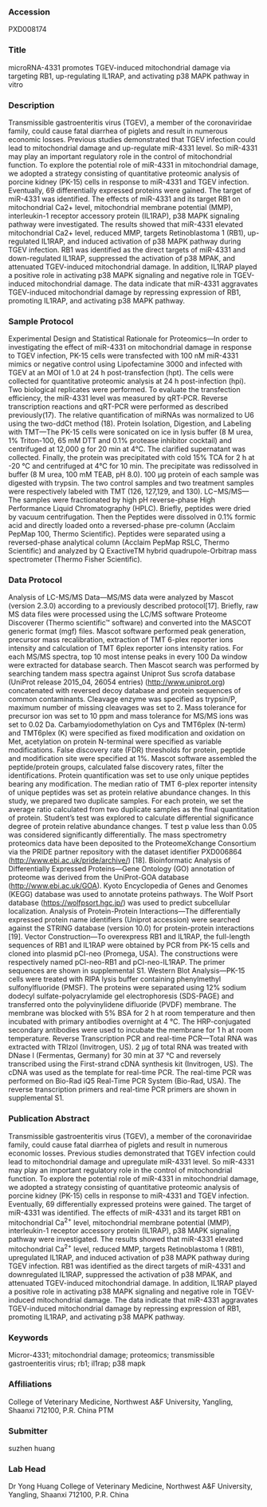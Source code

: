 ### Accession
PXD008174

### Title
microRNA-4331 promotes TGEV-induced mitochondrial damage via targeting RB1, up-regulating IL1RAP, and activating p38 MAPK pathway in vitro

### Description
Transmissible gastroenteritis virus (TGEV), a member of the coronaviridae family, could cause fatal diarrhea of piglets and result in numerous economic losses. Previous studies demonstrated that TGEV infection could lead to mitochondrial damage and up-regulate miR-4331 level. So miR-4331 may play an important regulatory role in the control of mitochondrial function. To explore the potential role of miR-4331 in mitochondrial damage, we adopted a strategy consisting of quantitative proteomic analysis of porcine kidney (PK-15) cells in response to miR-4331 and TGEV infection. Eventually, 69 differentially expressed proteins were gained. The target of miR-4331 was identified. The effects of miR-4331 and its target RB1 on mitochondrial Ca2+ level, mitochondrial membrane potential (MMP), interleukin-1 receptor accessory protein (IL1RAP), p38 MAPK signaling pathway were investigated. The results showed that miR-4331 elevated mitochondrial Ca2+ level, reduced MMP, targets Retinoblastoma 1 (RB1), up-regulated IL1RAP, and induced activation of p38 MAPK pathway during TGEV infection. RB1 was identified as the direct targets of miR-4331 and down-regulated IL1RAP, suppressed the activation of p38 MPAK, and attenuated TGEV-induced mitochondrial damage. In addition, IL1RAP played a positive role in activating p38 MAPK signaling and negative role in TGEV-induced mitochondrial damage. The data indicate that miR-4331 aggravates TGEV-induced mitochondrial damage by repressing expression of RB1, promoting IL1RAP, and activating p38 MAPK pathway.

### Sample Protocol
Experimental Design and Statistical Rationale for Proteomics—In order to investigating the effect of miR-4331 on mitochondrial damage in response to TGEV infection, PK-15 cells were transfected with 100 nM miR-4331 mimics or negative control using Lipofectamine 3000 and infected with TGEV at an MOI of 1.0 at 24 h post-transfection (hpt). The cells were collected for quantitative proteomic analysis at 24 h post-infection (hpi). Two biological replicates were performed. To evaluate the transfection efficiency, the miR-4331 level was measured by qRT-PCR. Reverse transcription reactions and qRT-PCR were performed as described previously(17). The relative quantification of miRNAs was normalized to U6 using the two-ddCt method (18). Protein Isolation, Digestion, and Labeling with TMT—The PK-15 cells were sonicated on ice in lysis buffer (8 M urea, 1% Triton-100, 65 mM DTT and 0.1% protease inhibitor cocktail) and centrifuged at 12,000 g for 20 min at 4℃. The clarified supernatant was collected. Finally, the protein was precipitated with cold 15% TCA for 2 h at -20 ℃ and centrifuged at 4℃ for 10 min. The precipitate was redissolved in buffer (8 M urea, 100 mM TEAB, pH 8.0). 100 μg protein of each sample was digested with trypsin. The two control samples and two treatment samples were respectively labeled with TMT (126, 127,129, and 130).  LC−MS/MS—The samples were fractionated by high pH reverse-phase High Performance Liquid Chromatography (HPLC). Briefly, peptides were dried by vacuum centrifugation. Then the Peptides were dissolved in 0.1% formic acid and directly loaded onto a reversed-phase pre-column (Acclaim PepMap 100, Thermo Scientific). Peptides were separated using a reversed-phase analytical column (Acclaim PepMap RSLC, Thermo Scientific) and analyzed by Q ExactiveTM hybrid quadrupole-Orbitrap mass spectrometer (Thermo Fisher Scientific).

### Data Protocol
Analysis of LC-MS/MS Data—MS/MS data were analyzed by Mascot (version 2.3.0) according to a previously described protocol[17]. Briefly, raw MS data files were processed using the LC/MS software Proteome Discoverer (Thermo scientific™ software) and converted into the MASCOT generic format (mgf) files. Mascot software performed peak generation, precursor mass recalibration, extraction of TMT 6-plex reporter ions intensity and calculation of TMT 6plex reporter ions intensity ratios. For each MS/MS spectra, top 10 most intense peaks in every 100 Da window were extracted for database search. Then Mascot search was performed by searching tandem mass spectra against Uniprot Sus scrofa database (UniProt release 2015_04, 26054 entries) (http://www.uniprot.org) concatenated with reversed decoy database and protein sequences of common contaminants. Cleavage enzyme was specified as trypsin/P, maximum number of missing cleavages was set to 2. Mass tolerance for precursor ion was set to 10 ppm and mass tolerance for MS/MS ions was set to 0.02 Da. Carbamyiodomethylation on Cys and TMT6plex (N-term) and TMT6plex (K) were specified as fixed modification and oxidation on Met, acetylation on protein N-terminal were specified as variable modifications. False discovery rate (FDR) thresholds for protein, peptide and modification site were specified at 1%. Mascot software assembled the peptide/protein groups, calculated false discovery rates, filter the identifications. Protein quantification was set to use only unique peptides bearing any modification. The median ratio of TMT 6-plex reporter intensity of unique peptides was set as protein relative abundance changes. In this study, we prepared two duplicate samples. For each protein, we set the average ratio calculated from two duplicate samples as the final quantitation of protein. Student’s test was explored to calculate differential significance degree of protein relative abundance changes. T test p value less than 0.05 was considered significantly differentially. The mass spectrometry proteomics data have been deposited to the ProteomeXchange Consortium via the PRIDE partner repository with the dataset identifier PXD006864 (http://www.ebi.ac.uk/pride/archive/) [18].  Bioinformatic Analysis of Differentially Expressed Proteins—Gene Ontology (GO) annotation of proteome was derived from the UniProt-GOA database (http://www.ebi.ac.uk/GOA). Kyoto Encyclopedia of Genes and Genomes (KEGG) database was used to annotate proteins pathways. The Wolf Psort database (https://wolfpsort.hgc.jp/) was used to predict subcellular localization.  Analysis of Protein-Protein Interactions—The differentially expressed protein name identifiers (Uniprot accession) were searched against the STRING database (version 10.0) for protein-protein interactions [19].  Vector Construction—To overexpress RB1 and IL1RAP, the full-length sequences of RB1 and IL1RAP were obtained by PCR from PK-15 cells and cloned into plasmid pCI-neo (Promega, USA). The constructions were respectively named pCI-neo-RB1 and pCI-neo-IL1RAP. The primer sequences are shown in supplemental S1.  Western Blot Analysis—PK-15 cells were treated with RIPA lysis buffer containing phenylmethyl sulfonylfluoride (PMSF). The proteins were separated using 12% sodium dodecyl sulfate-polyacrylamide gel electrophoresis (SDS-PAGE) and transferred onto the polyvinylidene difluoride (PVDF) membrane. The membrane was blocked with 5% BSA for 2 h at room temperature and then incubated with primary antibodies overnight at 4 ℃. The HRP-conjugated secondary antibodies were used to incubate the membrane for 1 h at room temperature.  Reverse Transcription PCR and real-time PCR—Total RNA was extracted with TRIzol (Invitrogen, US). 2 μg of total RNA was treated with DNase I (Fermentas, Germany) for 30 min at 37 ℃ and reversely transcribed using the First-strand cDNA synthesis kit (Invitrogen, US). The cDNA was used as the template for real-time PCR. The real-time PCR was performed on Bio-Rad iQ5 Real-Time PCR System (Bio-Rad, USA). The reverse transcription primers and real-time PCR primers are shown in supplemental S1.

### Publication Abstract
Transmissible gastroenteritis virus (TGEV), a member of the coronaviridae family, could cause fatal diarrhea of piglets and result in numerous economic losses. Previous studies demonstrated that TGEV infection could lead to mitochondrial damage and upregulate miR-4331 level. So miR-4331 may play an important regulatory role in the control of mitochondrial function. To explore the potential role of miR-4331 in mitochondrial damage, we adopted a strategy consisting of quantitative proteomic analysis of porcine kidney (PK-15) cells in response to miR-4331 and TGEV infection. Eventually, 69 differentially expressed proteins were gained. The target of miR-4331 was identified. The effects of miR-4331 and its target RB1 on mitochondrial Ca<sup>2+</sup> level, mitochondrial membrane potential (MMP), interleukin-1 receptor accessory protein (IL1RAP), p38 MAPK signaling pathway were investigated. The results showed that miR-4331 elevated mitochondrial Ca<sup>2+</sup> level, reduced MMP, targets Retinoblastoma 1 (RB1), upregulated IL1RAP, and induced activation of p38 MAPK pathway during TGEV infection. RB1 was identified as the direct targets of miR-4331 and downregulated IL1RAP, suppressed the activation of p38 MPAK, and attenuated TGEV-induced mitochondrial damage. In addition, IL1RAP played a positive role in activating p38 MAPK signaling and negative role in TGEV-induced mitochondrial damage. The data indicate that miR-4331 aggravates TGEV-induced mitochondrial damage by repressing expression of RB1, promoting IL1RAP, and activating p38 MAPK pathway.

### Keywords
Micror-4331; mitochondrial damage; proteomics; transmissible gastroenteritis virus; rb1; il1rap; p38 mapk

### Affiliations
College of Veterinary Medicine, Northwest A&F University, Yangling, Shaanxi 712100, P.R. China
PTM

### Submitter
suzhen huang

### Lab Head
Dr Yong Huang
College of Veterinary Medicine, Northwest A&F University, Yangling, Shaanxi 712100, P.R. China


